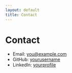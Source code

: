 ```yaml
---
layout: default
title: Contact
---
```


# Contact

- Email: [you@example.com](mailto:you@example.com)
- GitHub: [yourusername](https://github.com/yourusername)
- LinkedIn: [yourprofile](https://linkedin.com/in/yourprofile)

